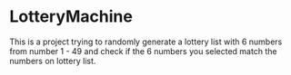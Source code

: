 # LotteryMachine
This is a project trying to randomly generate a lottery list with 6 numbers from number 1 - 49 and check if the 6 numbers you selected match the numbers on lottery list.

